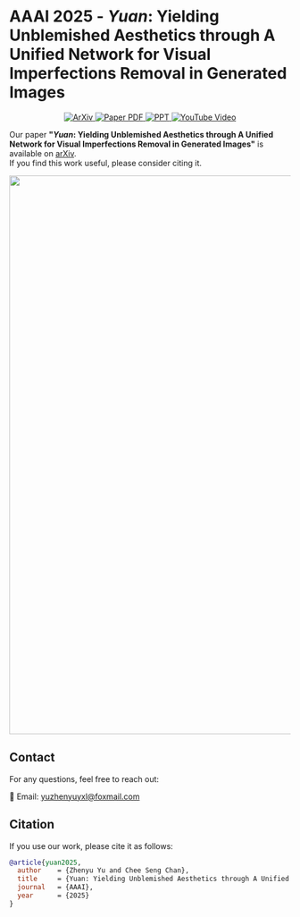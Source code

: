 # AAAI 2025 - *Yuan*: Yielding Unblemished Aesthetics through A Unified Network for Visual Imperfections Removal in Generated Images

<p align="center">
  <a href="https://arxiv.org/abs/2501.08505">
    <img src="https://img.shields.io/badge/arXiv-2501.08505-red" alt="ArXiv">
  </a>

  <a href="https://github.com/YuZhenyuLindy/Yuan/blob/main/Poster.pdf">
    <img src="https://img.shields.io/badge/PDF-Poster-blue" alt="Paper PDF">
  </a>

  <a href="https://github.com/YuZhenyuLindy/Yuan/blob/main/PPT.pdf">
    <img src="https://img.shields.io/badge/PPT-PPT-orange" alt="PPT">
  </a>

  <a href="https://youtu.be/gDCH2qcA00M">
    <img src="https://img.shields.io/badge/YouTube-Video-red" alt="YouTube Video">
  </a>
</p>

Our paper **"*Yuan*: Yielding Unblemished Aesthetics through A Unified Network for Visual Imperfections Removal in Generated Images"** is available on [arXiv](https://arxiv.org/abs/2501.08505).  
If you find this work useful, please consider citing it.

<p align="center">
  <img src="Poster.png" width="1000"/>
</p>

## Contact
For any questions, feel free to reach out:

📧 Email: yuzhenyuyxl@foxmail.com

## Citation
If you use our work, please cite it as follows:
```bibtex
@article{yuan2025,
  author    = {Zhenyu Yu and Chee Seng Chan},
  title     = {Yuan: Yielding Unblemished Aesthetics through A Unified Network for Visual Imperfections Removal in Generated Images},
  journal   = {AAAI},
  year      = {2025}
}
